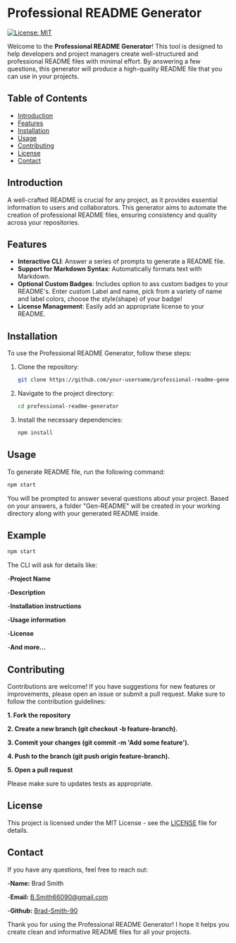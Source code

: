 # Professional README Generator

[![License: MIT](https://img.shields.io/badge/License-MIT-yellow.svg)](LICENSE)


Welcome to the **Professional README Generator**! This tool is designed to help developers and project managers create well-structured and professional README files with minimal effort. By answering a few questions, this generator will produce a high-quality README file that you can use in your projects.

## Table of Contents

- [Introduction](#introduction)
- [Features](#features)
- [Installation](#installation)
- [Usage](#usage)
- [Contributing](#contributing)
- [License](#license)
- [Contact](#contact)

## Introduction

A well-crafted README is crucial for any project, as it provides essential information to users and collaborators. This generator aims to automate the creation of professional README files, ensuring consistency and quality across your repositories.

## Features

- **Interactive CLI**: Answer a series of prompts to generate a README file.
- **Support for Markdown Syntax**: Automatically formats text with Markdown.
- **Optional Custom Badges**: Includes option to ass custom badges to your README's. Enter custom Label and name, pick from a variety of name and label colors, choose the style(shape) of your badge!
- **License Management**: Easily add an appropriate license to your README.

## Installation

To use the Professional README Generator, follow these steps:

1. Clone the repository:
   ```bash
   git clone https://github.com/your-username/professional-readme-generator.git
   ```
2. Navigate to the project directory:
   ```bash
   cd professional-readme-generator
   ```
3. Install the necessary dependencies:
   ```bash
   npm install
   ```

## Usage

To generate README file, run the following command:
```bash
npm start
```
You will be prompted to answer several questions about your project. Based on your answers, a folder "Gen-README" will be created in your working directory along with your generated README inside.

## Example
```bash
npm start
```
The CLI will ask for details like:

-**Project Name**

-**Description**

-**Installation instructions**

-**Usage information**

-**License**

-**And more...**

## Contributing

Contributions are welcome! If you have suggestions for new features or improvements, please open an issue or submit a pull request. Make sure to follow the contribution guidelines:

**1. Fork the repository**

**2. Create a new branch (git checkout -b feature-branch).**

**3. Commit your changes (git commit -m 'Add some feature').**

**4. Push to the branch (git push origin feature-branch).**

**5. Open a pull request**

Please make sure to updates tests as appropriate.

## License

This project is licensed under the MIT License - see the [LICENSE](LICENSE) file for details.

## Contact

If you have any questions, feel free to reach out:

-**Name:** Brad Smith

-**Email:** [B.Smith66090@gmail.com](B.Smith66090@gmail.com)

-**Github:** [Brad-Smith-90](Brad-Smith-90)

Thank you for using the Professional README Generator! I hope it helps you create clean and informative README files for all your projects.

   

